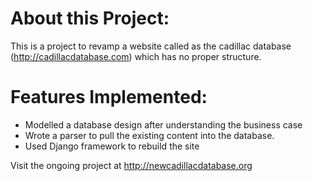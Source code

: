 # About this Project:

This is a project to revamp a website called as the cadillac database (http://cadillacdatabase.com) which has no proper structure.

# Features Implemented:
* Modelled a database design after understanding the business case
* Wrote a parser to pull the existing content into the database.
* Used Django framework to rebuild the site

Visit the ongoing project at http://newcadillacdatabase.org



